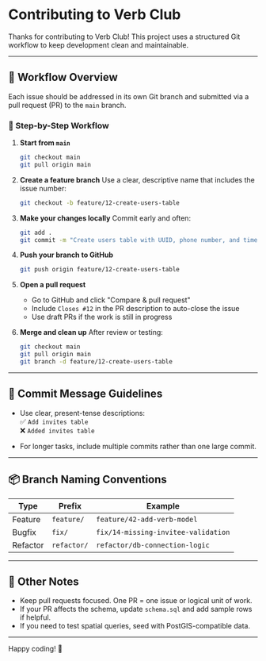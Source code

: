 # Contributing to Verb Club

Thanks for contributing to Verb Club! This project uses a structured Git workflow to keep development clean and maintainable.

---

## 🔀 Workflow Overview

Each issue should be addressed in its own Git branch and submitted via a pull request (PR) to the `main` branch.

### 🧱 Step-by-Step Workflow

1. **Start from `main`**
   ```bash
   git checkout main
   git pull origin main
   ```

2. **Create a feature branch**
   Use a clear, descriptive name that includes the issue number:
   ```bash
   git checkout -b feature/12-create-users-table
   ```

3. **Make your changes locally**
   Commit early and often:
   ```bash
   git add .
   git commit -m "Create users table with UUID, phone number, and timestamps"
   ```

4. **Push your branch to GitHub**
   ```bash
   git push origin feature/12-create-users-table
   ```

5. **Open a pull request**
   - Go to GitHub and click "Compare & pull request"
   - Include `Closes #12` in the PR description to auto-close the issue
   - Use draft PRs if the work is still in progress

6. **Merge and clean up**
   After review or testing:
   ```bash
   git checkout main
   git pull origin main
   git branch -d feature/12-create-users-table
   ```

---

## 🧪 Commit Message Guidelines

- Use clear, present-tense descriptions:  
  ✅ `Add invites table`  
  ❌ `Added invites table`

- For longer tasks, include multiple commits rather than one large commit.

---

## 📦 Branch Naming Conventions

| Type     | Prefix           | Example                              |
|----------|------------------|--------------------------------------|
| Feature  | `feature/`       | `feature/42-add-verb-model`          |
| Bugfix   | `fix/`           | `fix/14-missing-invitee-validation` |
| Refactor | `refactor/`      | `refactor/db-connection-logic`      |

---

## 🧼 Other Notes

- Keep pull requests focused. One PR = one issue or logical unit of work.
- If your PR affects the schema, update `schema.sql` and add sample rows if helpful.
- If you need to test spatial queries, seed with PostGIS-compatible data.

---

Happy coding! 🎉
